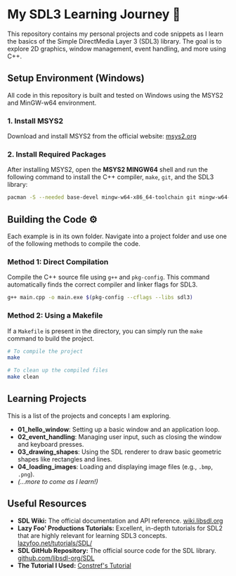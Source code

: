 # My SDL3 Learning Journey 🚀

This repository contains my personal projects and code snippets as I learn the basics of the Simple DirectMedia Layer 3 (SDL3) library. The goal is to explore 2D graphics, window management, event handling, and more using C++.

## Setup Environment (Windows)

All code in this repository is built and tested on Windows using the MSYS2 and MinGW-w64 environment.

### 1. Install MSYS2
Download and install MSYS2 from the official website: [msys2.org](https://www.msys2.org/)

### 2. Install Required Packages
After installing MSYS2, open the **MSYS2 MINGW64** shell and run the following command to install the C++ compiler, `make`, `git`, and the SDL3 library:

```bash
pacman -S --needed base-devel mingw-w64-x86_64-toolchain git mingw-w64-x86_64-SDL3
```

## Building the Code ⚙️

Each example is in its own folder. Navigate into a project folder and use one of the following methods to compile the code.

### Method 1: Direct Compilation

Compile the C++ source file using `g++` and `pkg-config`. This command automatically finds the correct compiler and linker flags for SDL3.

```bash
g++ main.cpp -o main.exe $(pkg-config --cflags --libs sdl3)
```

### Method 2: Using a Makefile

If a `Makefile` is present in the directory, you can simply run the `make` command to build the project.

```bash
# To compile the project
make

# To clean up the compiled files
make clean
```

## Learning Projects

This is a list of the projects and concepts I am exploring.

* **01_hello_window**: Setting up a basic window and an application loop.
* **02_event_handling**: Managing user input, such as closing the window and keyboard presses.
* **03_drawing_shapes**: Using the SDL renderer to draw basic geometric shapes like rectangles and lines.
* **04_loading_images**: Loading and displaying image files (e.g., `.bmp`, `.png`).
* *(...more to come as I learn!)*

## Useful Resources

* **SDL Wiki:** The official documentation and API reference. [wiki.libsdl.org](https://wiki.libsdl.org/)
* **Lazy Foo' Productions Tutorials:** Excellent, in-depth tutorials for SDL2 that are highly relevant for learning SDL3 concepts. [lazyfoo.net/tutorials/SDL/](https://lazyfoo.net/tutorials/SDL/)
* **SDL GitHub Repository:** The official source code for the SDL library. [github.com/libsdl-org/SDL](https://github.com/libsdl-org/SDL)
* **The Tutorial I Used:** [Constref's Tutorial](https://youtu.be/Wu2g-N5Z78Y?si=CNvzWI7Kd9m2fsxw)